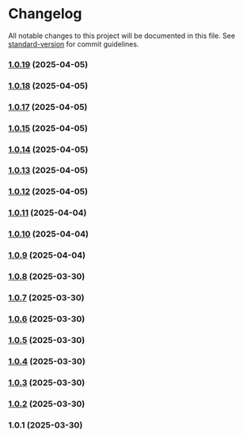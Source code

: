 # Changelog

All notable changes to this project will be documented in this file. See [standard-version](https://github.com/conventional-changelog/standard-version) for commit guidelines.

### [1.0.19](https://github.com/coffee-coco/microservices-scaffolding/compare/v1.0.15...v1.0.19) (2025-04-05)

### [1.0.18](https://github.com/coffee-coco/microservices-scaffolding/compare/v1.0.15...v1.0.18) (2025-04-05)

### [1.0.17](https://github.com/coffee-coco/microservices-scaffolding/compare/v1.0.15...v1.0.17) (2025-04-05)

### [1.0.15](https://github.com/coffee-coco/microservices-scaffolding/compare/v1.0.14...v1.0.15) (2025-04-05)

### [1.0.14](https://github.com/coffee-coco/microservices-scaffolding/compare/v1.0.13...v1.0.14) (2025-04-05)

### [1.0.13](https://github.com/coffee-coco/microservices-scaffolding/compare/v1.0.12...v1.0.13) (2025-04-05)

### [1.0.12](https://github.com/coffee-coco/microservices-scaffolding/compare/v1.0.11...v1.0.12) (2025-04-05)

### [1.0.11](https://github.com/coffee-coco/microservices-scaffolding/compare/v1.0.10...v1.0.11) (2025-04-04)

### [1.0.10](https://github.com/coffee-coco/microservices-scaffolding/compare/v1.0.9...v1.0.10) (2025-04-04)

### [1.0.9](https://github.com/coffee-coco/microservices-scaffolding/compare/v1.0.8...v1.0.9) (2025-04-04)

### [1.0.8](https://github.com/coffee-coco/microservices-scaffolding/compare/v1.0.7...v1.0.8) (2025-03-30)

### [1.0.7](https://github.com/coffee-coco/microservices-scaffolding/compare/v1.0.6...v1.0.7) (2025-03-30)

### [1.0.6](https://github.com/coffee-coco/microservices-scaffolding/compare/v1.0.5...v1.0.6) (2025-03-30)

### [1.0.5](https://github.com/coffee-coco/microservices-scaffolding/compare/v1.0.4...v1.0.5) (2025-03-30)

### [1.0.4](https://github.com/coffee-coco/microservices-scaffolding/compare/v1.0.3...v1.0.4) (2025-03-30)

### [1.0.3](https://github.com/coffee-coco/microservices-scaffolding/compare/v1.0.2...v1.0.3) (2025-03-30)

### [1.0.2](///compare/v1.0.1...v1.0.2) (2025-03-30)

### 1.0.1 (2025-03-30)
